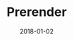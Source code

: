 ---
layout: site
title: "Prerender"
date: 2018-01-02
categories: [community]
version: 1.2.5
major: 1
minor: 2
patch: 5
slug: prerender
link: https://prerender.io/
permalink: /sites/:slug
---